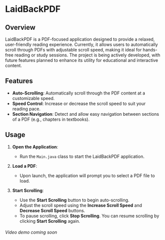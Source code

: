 # LaidBackPDF

## Overview

LaidBackPDF is a PDF-focused application designed to provide a relaxed, user-friendly reading experience. Currently, it allows users to automatically scroll through PDFs with adjustable scroll speed, making it ideal for hands-free reading or study sessions. The project is being actively developed, with future features planned to enhance its utility for educational and interactive content.

## Features

- **Auto-Scrolling**: Automatically scroll through the PDF content at a customizable speed.
- **Speed Control**: Increase or decrease the scroll speed to suit your reading pace.
- **Section Navigation**: Detect and allow easy navigation between sections of a PDF (e.g., chapters in textbooks).

## Usage

1. **Open the Application**:
    - Run the `Main.java` class to start the LaidBackPDF application.

2. **Load a PDF**:
    - Upon launch, the application will prompt you to select a PDF file to load.

3. **Start Scrolling**:
    - Use the **Start Scrolling** button to begin auto-scrolling.
    - Adjust the scroll speed using the **Increase Scroll Speed** and **Decrease Scroll Speed** buttons.
    - To pause scrolling, click **Stop Scrolling**. You can resume scrolling by clicking **Start Scrolling** again.

###### Video demo coming soon
